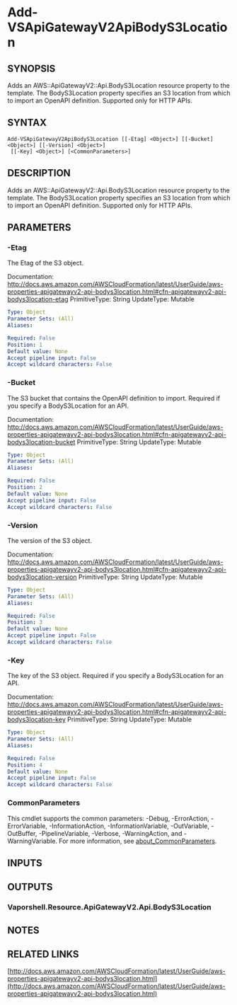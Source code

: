 # Add-VSApiGatewayV2ApiBodyS3Location

## SYNOPSIS
Adds an AWS::ApiGatewayV2::Api.BodyS3Location resource property to the template.
The BodyS3Location property specifies an S3 location from which to import an OpenAPI definition.
Supported only for HTTP APIs.

## SYNTAX

```
Add-VSApiGatewayV2ApiBodyS3Location [[-Etag] <Object>] [[-Bucket] <Object>] [[-Version] <Object>]
 [[-Key] <Object>] [<CommonParameters>]
```

## DESCRIPTION
Adds an AWS::ApiGatewayV2::Api.BodyS3Location resource property to the template.
The BodyS3Location property specifies an S3 location from which to import an OpenAPI definition.
Supported only for HTTP APIs.

## PARAMETERS

### -Etag
The Etag of the S3 object.

Documentation: http://docs.aws.amazon.com/AWSCloudFormation/latest/UserGuide/aws-properties-apigatewayv2-api-bodys3location.html#cfn-apigatewayv2-api-bodys3location-etag
PrimitiveType: String
UpdateType: Mutable

```yaml
Type: Object
Parameter Sets: (All)
Aliases:

Required: False
Position: 1
Default value: None
Accept pipeline input: False
Accept wildcard characters: False
```

### -Bucket
The S3 bucket that contains the OpenAPI definition to import.
Required if you specify a BodyS3Location for an API.

Documentation: http://docs.aws.amazon.com/AWSCloudFormation/latest/UserGuide/aws-properties-apigatewayv2-api-bodys3location.html#cfn-apigatewayv2-api-bodys3location-bucket
PrimitiveType: String
UpdateType: Mutable

```yaml
Type: Object
Parameter Sets: (All)
Aliases:

Required: False
Position: 2
Default value: None
Accept pipeline input: False
Accept wildcard characters: False
```

### -Version
The version of the S3 object.

Documentation: http://docs.aws.amazon.com/AWSCloudFormation/latest/UserGuide/aws-properties-apigatewayv2-api-bodys3location.html#cfn-apigatewayv2-api-bodys3location-version
PrimitiveType: String
UpdateType: Mutable

```yaml
Type: Object
Parameter Sets: (All)
Aliases:

Required: False
Position: 3
Default value: None
Accept pipeline input: False
Accept wildcard characters: False
```

### -Key
The key of the S3 object.
Required if you specify a BodyS3Location for an API.

Documentation: http://docs.aws.amazon.com/AWSCloudFormation/latest/UserGuide/aws-properties-apigatewayv2-api-bodys3location.html#cfn-apigatewayv2-api-bodys3location-key
PrimitiveType: String
UpdateType: Mutable

```yaml
Type: Object
Parameter Sets: (All)
Aliases:

Required: False
Position: 4
Default value: None
Accept pipeline input: False
Accept wildcard characters: False
```

### CommonParameters
This cmdlet supports the common parameters: -Debug, -ErrorAction, -ErrorVariable, -InformationAction, -InformationVariable, -OutVariable, -OutBuffer, -PipelineVariable, -Verbose, -WarningAction, and -WarningVariable. For more information, see [about_CommonParameters](http://go.microsoft.com/fwlink/?LinkID=113216).

## INPUTS

## OUTPUTS

### Vaporshell.Resource.ApiGatewayV2.Api.BodyS3Location
## NOTES

## RELATED LINKS

[http://docs.aws.amazon.com/AWSCloudFormation/latest/UserGuide/aws-properties-apigatewayv2-api-bodys3location.html](http://docs.aws.amazon.com/AWSCloudFormation/latest/UserGuide/aws-properties-apigatewayv2-api-bodys3location.html)

